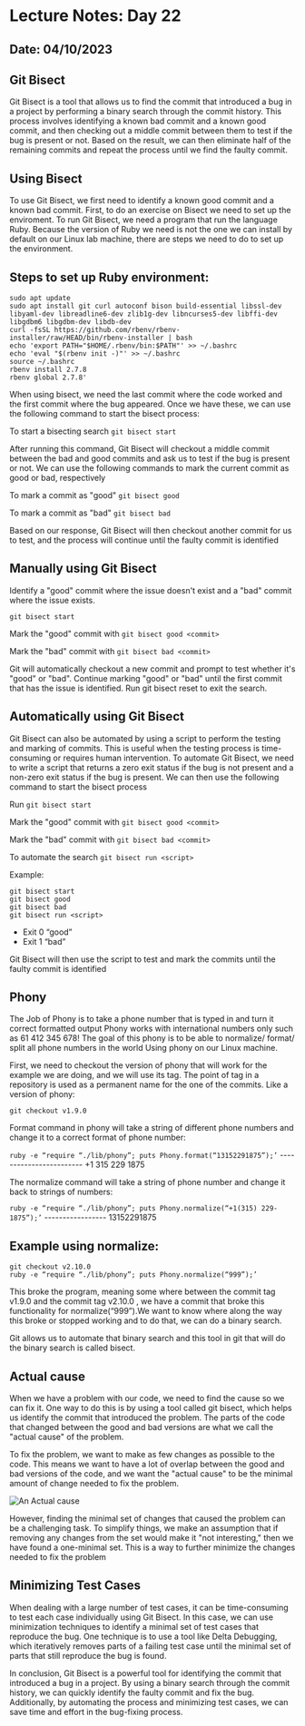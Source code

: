 # Lecture Notes: Day 22
## Date: 04/10/2023

## Git Bisect
Git Bisect is a tool that allows us to find the commit that introduced a bug in a project by performing a binary search through the commit history. This process involves identifying a known bad commit and a known good commit, and then checking out a middle commit between them to test if the bug is present or not. Based on the result, we can then eliminate half of the remaining commits and repeat the process until we find the faulty commit.

## Using Bisect
To use Git Bisect, we first need to identify a known good commit and a known bad commit. First, to do an exercise on Bisect we need to set up the enviroment. To run Git Bisect, we need a program that run the language Ruby. Because the version of Ruby we need is not the one we can install by default on our Linux lab machine, there are steps we need to do to set up the environment.

## Steps to set up Ruby environment:

```
sudo apt update
sudo apt install git curl autoconf bison build-essential libssl-dev libyaml-dev libreadline6-dev zlib1g-dev libncurses5-dev libffi-dev libgdbm6 libgdbm-dev libdb-dev
curl -fsSL https://github.com/rbenv/rbenv-installer/raw/HEAD/bin/rbenv-installer | bash
echo 'export PATH="$HOME/.rbenv/bin:$PATH"' >> ~/.bashrc
echo 'eval "$(rbenv init -)"' >> ~/.bashrc
source ~/.bashrc
rbenv install 2.7.8
rbenv global 2.7.8'
```

When using bisect, we need the last commit where the code worked and the first commit where the bug appeared. Once we have these, we can use the following command to start the bisect process:

To start a bisecting search
`git bisect start`

After running this command, Git Bisect will checkout a middle commit between the bad and good commits and ask us to test if the bug is present or not. We can use the following commands to mark the current commit as good or bad, respectively

To mark a commit as "good"
`git bisect good`

To mark a commit as "bad"
`git bisect bad`  

Based on our response, Git Bisect will then checkout another commit for us to test, and the process will continue until the faulty commit is identified

## Manually using Git Bisect
Identify a "good" commit where the issue doesn't exist and a "bad" commit where the issue exists.

`git bisect start`

Mark the "good" commit with 
`git bisect good <commit>`

Mark the "bad" commit with 
`git bisect bad <commit>`

Git will automatically checkout a new commit and prompt to test whether it's "good" or "bad".
Continue marking "good" or "bad" until the first commit that has the issue is identified.
Run git bisect reset to exit the search.

## Automatically using Git Bisect
Git Bisect can also be automated by using a script to perform the testing and marking of commits. This is useful when the testing process is time-consuming or requires human intervention. To automate Git Bisect, we need to write a script that returns a zero exit status if the bug is not present and a non-zero exit status if the bug is present. We can then use the following command to start the bisect process

Run `git bisect start`

Mark the "good" commit with 
`git bisect good <commit>`

Mark the "bad" commit with 
`git bisect bad <commit>`

To automate the search
`git bisect run <script>`

Example:
```
git bisect start
git bisect good
git bisect bad   
git bisect run <script>
``` 
* Exit 0 “good”
* Exit 1 “bad”

Git Bisect will then use the script to test and mark the commits until the faulty commit is identified

## Phony 
The Job of Phony is to take a phone number that is typed in and turn it correct formatted output 
Phony works with international numbers only such as 61 412 345 678!
The goal of this phony is to be able to normalize/ format/ split all phone numbers in the world
Using phony on our Linux machine.

First, we need to checkout the version of phony that will work for the example we are doing, and we will use its tag. The point of tag in a repository is used as a permanent name for the one of the commits. Like a version of phony:

`git checkout v1.9.0`

Format command in phony will take a string of different phone numbers and change it to a correct format of phone number:

`ruby -e “require “./lib/phony”; puts Phony.format(“13152291875”);’` ------------------------ +1 315 229 1875

The normalize command will take a string of phone number and change it back to strings of numbers:

`ruby -e “require “./lib/phony”; puts Phony.normalize(“+1(315) 229-1875”);’` ----------------- 13152291875

## Example using normalize:
```
git checkout v2.10.0
ruby -e “require “./lib/phony”; puts Phony.normalize(“999”);’ 
```

This broke the program, meaning some where between the commit tag v1.9.0 and the commit tag v2.10.0 , we have a commit that broke this functionality for normalize(“999”).We want to know where along the way this broke or stopped working and to do that, we can do a binary search.

Git allows us to automate that binary search and this tool in git that will do the binary search is called bisect.

## Actual cause
When we have a problem with our code, we need to find the cause so we can fix it. One way to do this is by using a tool called git bisect, which helps us identify the commit that introduced the problem. The parts of the code that changed between the good and bad versions are what we call the "actual cause" of the problem.

To fix the problem, we want to make as few changes as possible to the code. This means we want to have a lot of overlap between the good and bad versions of the code, and we want the "actual cause" to be the minimal amount of change needed to fix the problem.

![An Actual cause](https://drive.google.com/uc?id=13j_B7F1iZCOQkRF6anG6-YkUsofJP8K5)


However, finding the minimal set of changes that caused the problem can be a challenging task. To simplify things, we make an assumption that if removing any changes from the set would make it "not interesting," then we have found a one-minimal set. This is a way to further minimize the changes needed to fix the problem

## Minimizing Test Cases
When dealing with a large number of test cases, it can be time-consuming to test each case individually using Git Bisect. In this case, we can use minimization techniques to identify a minimal set of test cases that reproduce the bug. One technique is to use a tool like Delta Debugging, which iteratively removes parts of a failing test case until the minimal set of parts that still reproduce the bug is found.

In conclusion, Git Bisect is a powerful tool for identifying the commit that introduced a bug in a project. By using a binary search through the commit history, we can quickly identify the faulty commit and fix the bug. Additionally, by automating the process and minimizing test cases, we can save time and effort in the bug-fixing process.
